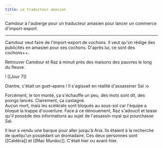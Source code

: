 ```yaml
---
title: Le traducteur amasien
---
```

Camdour à l'auberge pour un traducteur amasien pour lancer un commerce d'import-export.

---

Camdour veut faire de l'import-export de cochons. Il veut qu'on rédige des publicités en amasien pour ses cochons. D'après lui, ce sont des cochons++.

Retrouver Camdour et Raz à minuit près des maisons des pauvres le long du fleuve.

! [[Jour 7]]

Diantre, c'était un guet-apens ! Il s'agissait en réalité d'assassiner Saï :o

Forcément, le ton monte, ça s'échauffe un peu, des mots sont dit, des poings lancés. Clairement, ça castagne.  
Aucun mort, mais les scélérats sont bloqués au sous-sol car l'équipe a bloqué la trappe d'ouverture. Face à ce dénouement, Raz s'adoucit et tease qu'il possède des informations au sujet de l'assassin royal qui pourchasse Saï.

Il leur a vendu une barque pour aller jusqu'à Aria. Ils étaient à la recherche de quelqu'un possédant un dromadaire. Ces deux personnes sont [[Caldéra]] et [[Mac Murdoc]]. C'était hier ou avant-hier.